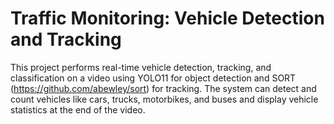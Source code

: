# Traffic Monitoring: Vehicle Detection and Tracking

This project performs real-time vehicle detection, tracking, and classification on a video using YOLO11 for object detection and SORT (https://github.com/abewley/sort) for tracking. The system can detect and count vehicles like cars, trucks, motorbikes, and buses and display vehicle statistics at the end of the video.

